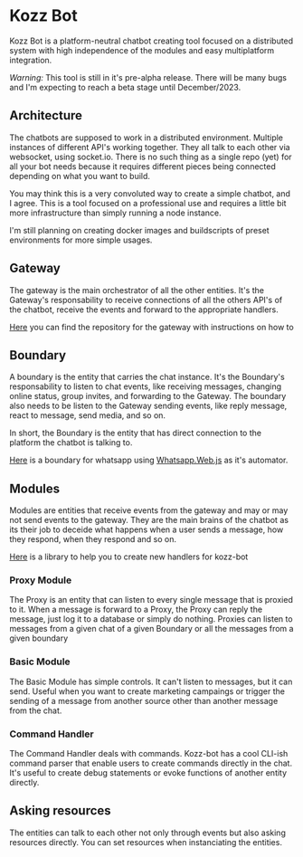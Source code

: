 # Kozz Bot

Kozz Bot is a platform-neutral chatbot creating tool focused on a distributed system with high independence of the modules and easy multiplatform integration.

_Warning:_ This tool is still in it's pre-alpha release. There will be many bugs and I'm expecting to reach a beta stage until December/2023.

## Architecture

The chatbots are supposed to work in a distributed environment. Multiple instances of different API's working together. They all talk to each other via websocket, using socket.io. There is no such thing as a single repo (yet) for all your bot needs because it requires different pieces being connected depending on what you want to build.

You may think this is a very convoluted way to create a simple chatbot, and I agree. This is a tool focused on a professional use and requires a little bit more infrastructure than simply running a node instance.

I'm still planning on creating docker images and buildscripts of preset environments for more simple usages.

## Gateway

The gateway is the main orchestrator of all the other entities. It's the Gateway's responsability to receive connections of all the others API's of the chatbot, receive the events and forward to the appropriate handlers.

[Here](https://github.com/Kozz-Bot/Kozz-Gateway) you can find the repository for the gateway with instructions on how to

## Boundary

A boundary is the entity that carries the chat instance. It's the Boundary's responsability to listen to chat events, like receiving messages, changing online status, group invites, and forwarding to the Gateway. The boundary also needs to be listen to the Gateway sending events, like reply message, react to message, send media, and so on.

In short, the Boundary is the entity that has direct connection to the platform the chatbot is talking to.

[Here](https://github.com/Kozz-Bot/kozz-wa) is a boundary for whatsapp using [Whatsapp.Web.js](https://github.com/pedroslopez/whatsapp-web.js) as it's automator.

## Modules

Modules are entities that receive events from the gateway and may or may not send events to the gateway. They are the main brains of the chatbot as its their job to deceide what happens when a user sends a message, how they respond, when they respond and so on.

[Here](https://github.com/Kozz-Bot/kozz-module-maker) is a library to help you to create new handlers for kozz-bot

### Proxy Module

The Proxy is an entity that can listen to every single message that is proxied to it. When a message is forward to a Proxy, the Proxy can reply the message, just log it to a database or simply do nothing. Proxies can listen to messages from a given chat of a given Boundary or all the messages from a given boundary

### Basic Module

The Basic Module has simple controls. It can't listen to messages, but it can send. Useful when you want to create marketing campaings or trigger the sending of a message from another source other than another message from the chat.

### Command Handler

The Command Handler deals with commands. Kozz-bot has a cool CLI-ish command parser that enable users to create commands directly in the chat. It's useful to create debug statements or evoke functions of another entity directly.

## Asking resources

The entities can talk to each other not only through events but also asking resources directly. You can set resources when instanciating the entities.
